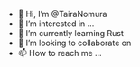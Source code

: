 - 👋 Hi, I’m @TairaNomura   
- 👀 I’m interested in ...    
- 🌱 I’m currently learning Rust 
- 💞️ I’m looking to collaborate on    
- 📫 How to reach me ... 
 
<!---
TairaNomura/TairaNomura is a ✨ special ✨ repository because its `README.md` (this file) appears on your GitHub profile.
You can click the Preview link to take a look at your changes.
--->
 
